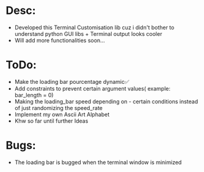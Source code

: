 # Desc: 
- Developed this Terminal Customisation lib cuz i didn't bother to understand python GUI libs + Terminal output looks cooler
- Will add more functionalities soon...

# ToDo:
- Make the loading bar pourcentage dynamic✅
- Add constraints to prevent certain argument values( example: bar_length = 0)
- Making the loading_bar speed depending on - certain conditions instead of just randomizing the speed_rate
- Implement my own Ascii Art Alphabet 
- Khw so far until further Ideas

# Bugs:
- The loading bar is bugged when the terminal window is minimized

